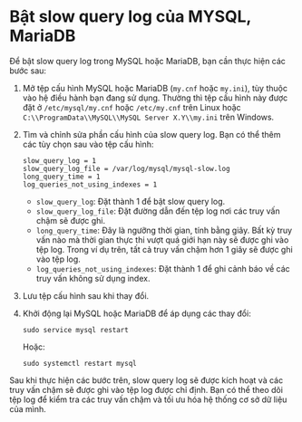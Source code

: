 # Bật slow query log của MYSQL, MariaDB

Để bật slow query log trong MySQL hoặc MariaDB, bạn cần thực hiện các bước sau:

1. Mở tệp cấu hình MySQL hoặc MariaDB (`my.cnf` hoặc `my.ini`), tùy thuộc vào hệ điều hành bạn đang sử dụng. Thường thì tệp cấu hình này được đặt ở `/etc/mysql/my.cnf` hoặc `/etc/my.cnf` trên Linux hoặc `C:\\ProgramData\\MySQL\\MySQL Server X.Y\\my.ini` trên Windows.
2. Tìm và chỉnh sửa phần cấu hình của slow query log. Bạn có thể thêm các tùy chọn sau vào tệp cấu hình:
    
    ```
    slow_query_log = 1
    slow_query_log_file = /var/log/mysql/mysql-slow.log
    long_query_time = 1
    log_queries_not_using_indexes = 1
    
    ```
    
    - `slow_query_log`: Đặt thành 1 để bật slow query log.
    - `slow_query_log_file`: Đặt đường dẫn đến tệp log nơi các truy vấn chậm sẽ được ghi.
    - `long_query_time`: Đây là ngưỡng thời gian, tính bằng giây. Bất kỳ truy vấn nào mà thời gian thực thi vượt quá giới hạn này sẽ được ghi vào tệp log. Trong ví dụ trên, tất cả truy vấn chậm hơn 1 giây sẽ được ghi vào tệp log.
    - `log_queries_not_using_indexes`: Đặt thành 1 để ghi cảnh báo về các truy vấn không sử dụng index.
3. Lưu tệp cấu hình sau khi thay đổi.
4. Khởi động lại MySQL hoặc MariaDB để áp dụng các thay đổi:
    
    ```
    sudo service mysql restart
    
    ```
    
    Hoặc:
    
    ```
    sudo systemctl restart mysql
    
    ```
    

Sau khi thực hiện các bước trên, slow query log sẽ được kích hoạt và các truy vấn chậm sẽ được ghi vào tệp log được chỉ định. Bạn có thể theo dõi tệp log để kiểm tra các truy vấn chậm và tối ưu hóa hệ thống cơ sở dữ liệu của mình.